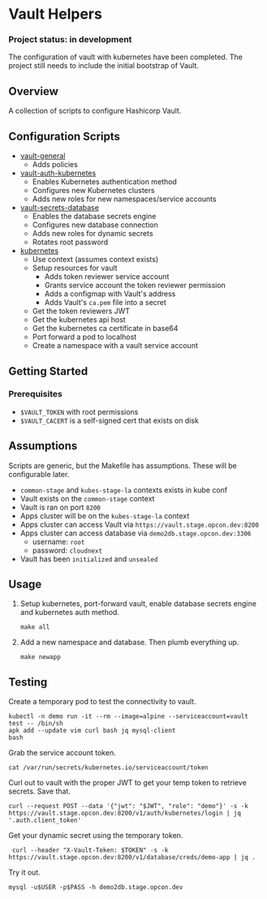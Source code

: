 # Vault Helpers

### Project status: in development
The configuration of vault with kubernetes have been completed. The project still needs to include the initial bootstrap of Vault.

## Overview
A collection of scripts to configure Hashicorp Vault. 

## Configuration Scripts
* [vault-general](configure/vault-general.sh)
  * Adds policies
* [vault-auth-kubernetes](configure/vault-auth-kubernetes.sh)
  * Enables Kubernetes authentication method
  * Configures new Kubernetes clusters
  * Adds new roles for new namespaces/service accounts
* [vault-secrets-database](configure/vault-secrets-database.sh)
  * Enables the database secrets engine
  * Configures new database connection
  * Adds new roles for dynamic secrets
  * Rotates root password
* [kubernetes](configure/kubernetes.sh)
  * Use context (assumes context exists)
  * Setup resources for vault
    * Adds token reviewer service account
    * Grants service account the token reviewer permission
    * Adds a configmap with Vault's address
    * Adds Vault's `ca.pem` file into a secret
  * Get the token reviewers JWT 
  * Get the kubernetes api host
  * Get the kubernetes ca certificate in base64
  * Port forward a pod to localhost
  * Create a namespace with a vault service account


## Getting Started
### Prerequisites
* `$VAULT_TOKEN` with root permissions
* `$VAULT_CACERT` is a self-signed cert that exists on disk

## Assumptions
Scripts are generic, but the Makefile has assumptions. These will be configurable later.

* `common-stage` and `kubes-stage-la` contexts exists in kube conf
* Vault exists on the `common-stage` context
* Vault is ran on port `8200`
* Apps cluster will be on the `kubes-stage-la` context
* Apps cluster can access Vault via `https://vault.stage.opcon.dev:8200`
* Apps cluster can access database via `demo2db.stage.opcon.dev:3306`
  * username: `root`
  * password: `cloudnext`
* Vault has been `initialized` and `unsealed`

## Usage
1. Setup kubernetes, port-forward vault, enable database secrets engine and kubernetes auth method.
   ```
   make all
   ```
2. Add a new namespace and database. Then plumb everything up.
   ```
   make newapp
   ```

## Testing
Create a temporary pod to test the connectivity to vault.
```
kubectl -n demo run -it --rm --image=alpine --serviceaccount=vault test -- /bin/sh
apk add --update vim curl bash jq mysql-client
bash
```

Grab the service account token.
```
cat /var/run/secrets/kubernetes.io/serviceaccount/token
```

Curl out to vault with the proper JWT to get your temp token to retrieve secrets. Save that.
```
curl --request POST --data '{"jwt": "$JWT", "role": "demo"}' -s -k https://vault.stage.opcon.dev:8200/v1/auth/kubernetes/login | jq '.auth.client_token'
```

Get your dynamic secret using the temporary token.
```
 curl --header "X-Vault-Token: $TOKEN" -s -k  https://vault.stage.opcon.dev:8200/v1/database/creds/demo-app | jq .
```

Try it out.
```
mysql -u$USER -p$PASS -h demo2db.stage.opcon.dev
```

